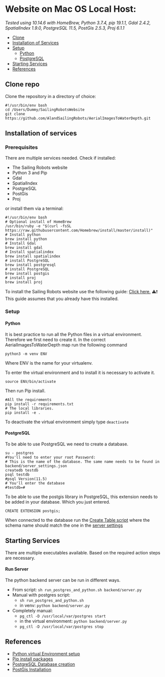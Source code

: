 # Website on Mac OS Local Host:
_Tested using 10.14.6 with HomeBrew, Python 3.7.4, pip 19.1.1, Gdal 2.4.2, SpatialIndex 1.9.0,  PostgreSQL 11.5, PostGis 2.5.3, Proj 6.1.1_

* [Clone](INSTALL_MAC_OS.md#Clone-repo)
* [Installation of Services](INSTALL_MAC_OS.md#Installation-of-services)
* [Setup](INSTALL_MAC_OS.md#Setup)
    * [Python](INSTALL_MAC_OS.md#Python)
    * [PostgreSQL](INSTALL_MAC_OS.md#PostgreSQL)
* [Starting Services](INSTALL_MAC_OS.md#Starting-services)
* [References](INSTALL_MAC_OS.md#References)


## Clone repo
Clone the repository in a directory of choice:
```shell script
#!/usr/bin/env bash
cd /Users/Dummy/SailingRobotsWebsite
git clone https://github.com/AlandSailingRobots/AerialImagesToWaterDepth.git
```

## Installation of services

### Prerequisites
There are multiple services needed.
Check if installed:
* The Sailing Robots website
* Python 3 and Pip
* Gdal
* SpatialIndex
* PostgreSQL
* PostGis
* Proj

or install them via a terminal:

```shell script
#!/usr/bin/env bash
# Optional install of HomeBrew
/usr/bin/ruby -e "$(curl -fsSL https://raw.githubusercontent.com/Homebrew/install/master/install)"
# Install python
brew install python
# Install Gdal
brew install gdal
# Install spatialindex
brew install spatialindex
# install PostgreSQL
brew install postgresql
# install PostgreSQL
brew install postgis
# install proj
brew install proj
```
To install the Sailing Robots website use the following guide: [Click here.](https://github.com/AlandSailingRobots/SailingRobotsWebsite/blob/feature/AerialImagesToWaterDepth/INSTALL_MAC_OS.md) 
:warning::exclamation: This guide assumes that you already have this installed.

### Setup
#### Python
It is best practice to run all the Python files in a virtual environment.
Therefore we first need to create it. In the correct AerialImagesToWaterDepth map run the following command
```shell script
python3 -m venv ENV
```
Where ENV is the name for your virtualenv.

To enter the virtual environment and to install it is necessary to activate it.
```shell script
source ENV/bin/activate
``` 
Then run Pip install.
```shell script
#All the requirements
pip install -r requirements.txt
# The local libraries.
pip install -e .
```
To deactivate the virtual environment simply type `deactivate`

#### PostgreSQL 
To be able to use PostgreSQL we need to create a database.
```shell script
su - postgres
#You'll need to enter your root Password:
# This is the name of the database. The same name needs to be found in backend/server_settings.json
createdb testdb
psql testdb
#psql Version(11.5)
# You'll enter the database
#testdb=#
```
To be able to use the postgis library in PostgreSQL, this extension needs to be added in your database. Which you just entered.
```postgresql
CREATE EXTENSION postgis;
```
When connected to the database run the [Create Table script](SQL/create_table.sql) where the schema name should match the one in the [server settings](resources/server_settings.json)


## Starting Services

There are multiple executables available.
Based on the required action steps are necessary.

#### Run Server
The python backend server can be run in different ways.

* From script: `sh run_postgres_and_python.sh backend/server.py`
* Manual with postgres script: 
    * `sh run_postgres_and_python.sh`
    * in venv: `python backend/server.py`
* Completely manual:
    * `pg_ctl -D /usr/local/var/postgres start`
    * in the virtual environment: `python backend/server.py`
    * `pg_ctl -D /usr/local/var/postgres stop`

## References

* [Python virtual Environment setup](https://docs.python.org/3/library/venv.html)
* [Pip install packages](https://packaging.python.org/tutorials/installing-packages/)
* [PostgreSQL Database creation](https://www.tutorialspoint.com/postgresql/postgresql_create_database.htm)
* [PostGis Installation](https://postgis.net/install/)